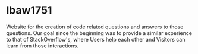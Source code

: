 # lbaw1751

Website for the creation of code related questions and answers to those questions. 
Our goal since the beginning was to provide a similar experience to that of StackOverflow's, where Users help each other and Visitors
can learn from those interactions.
